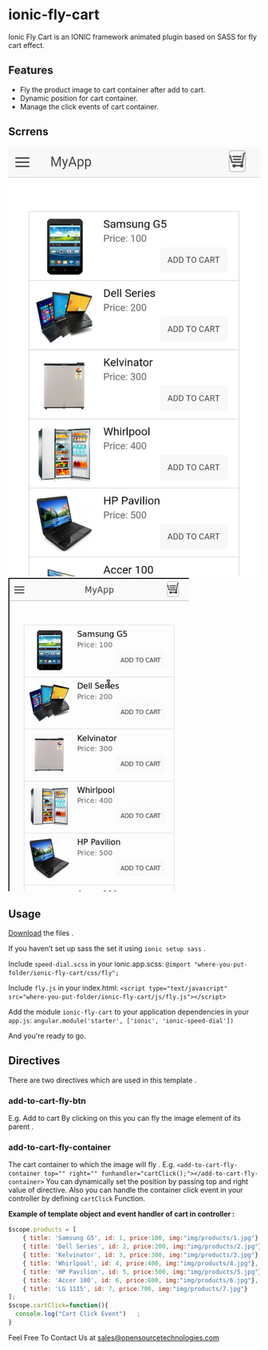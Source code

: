 # ionic-fly-cart
Ionic Fly Cart is an IONIC framework animated plugin based on SASS for fly cart effect.

## Features
* Fly the product image to cart container after add to cart.
* Dynamic position for cart container.
* Manage the click events of cart container.

## Scrrens
![Alt ion-circular-menu](/screens/screen_01.jpg)
![Alt ion-circular-menu](/screens/screen_02.gif)

## Usage

[Download](http://www.opensourcetechnologies.com/product/ionic-fly-cart) the files .

If you haven’t set up sass the set it using `ionic setup sass` .

Include `speed-dial.scss` in your ionic.app.scss:
`@import "where-you-put-folder/ionic-fly-cart/css/fly";`

Include `fly.js` in your index.html:
`<script type="text/javascript" src="where-you-put-folder/ionic-fly-cart/js/fly.js"></script>`

Add the module `ionic-fly-cart` to your application dependencies in your `app.js`:
`angular.module('starter', ['ionic', 'ionic-speed-dial'])`

And you're ready to go.

## Directives
There are two directives which are used in this template .

### add-to-cart-fly-btn
E.g. <add-to-cart-fly-btn>Add to cart</add-to-cart-fly-btn>
By clicking on this you can fly the image element of its parent .

### add-to-cart-fly-container
The cart container to which the image will fly .
E.g. `<add-to-cart-fly-container top="" right="" funhandler="cartClick();"></add-to-cart-fly-container>` 
You can dynamically set the position by passing top and right value of directive.
Also you can handle the container click event in your controller by defining `cartClick` Function. 

**Example of template object and event handler of cart in controller :**
```javascript
$scope.products = [
    { title: 'Samsung G5', id: 1, price:100, img:"img/products/1.jpg"},
    { title: 'Dell Series', id: 2, price:200, img:"img/products/2.jpg"},
    { title: 'Kelvinator', id: 3, price:300, img:"img/products/3.jpg"},
    { title: 'Whirlpool', id: 4, price:400, img:"img/products/4.jpg"},
    { title: 'HP Pavilion', id: 5, price:500, img:"img/products/5.jpg"},
    { title: 'Accer 100', id: 6, price:600, img:"img/products/6.jpg"},
    { title: 'LG 1115', id: 7, price:700, img:"img/products/7.jpg"}
];
$scope.cartClick=function(){
  console.log("Cart Click Event")	;  
}
```

Feel Free To Contact Us at [sales@opensourcetechnologies.com](mailto:sales@opensourcetechnologies.com?Subject=Ionic%20Fly%20Cart%20plugin)
